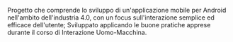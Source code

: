 Progetto che comprende lo sviluppo di un'applicazione mobile per Android nell'ambito dell'industria 4.0, con un focus sull'interazione semplice ed efficace dell'utente;
Sviluppato applicando le buone pratiche apprese durante il corso di Interazione Uomo-Macchina.
